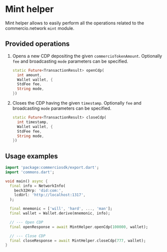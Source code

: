 # Mint helper

Mint helper allows to easily perform all the operations related to the commercio.network `mint` module.

## Provided operations

1. Opens a new CDP depositing the given `commercioTokenAmount`. Optionally `fee` and broadcasting `mode` parameters can be specified.

    ```dart
    static Future<TransactionResult> openCdp(
      int amount,
      Wallet wallet, {
      StdFee fee,
      String mode,
    })
    ```

2. Closes the CDP having the given `timestamp`. Optionally `fee` and broadcasting `mode` parameters can be specified.

    ```dart
    static Future<TransactionResult> closeCdp(
      int timestamp,
      Wallet wallet, {
      StdFee fee,
      String mode,
    })
    ```

## Usage examples

```dart
import 'package:commerciosdk/export.dart';
import 'commons.dart';

void main() async {
  final info = NetworkInfo(
    bech32Hrp: 'did:com:',
    lcdUrl: 'http://localhost:1317',
  );

  final mnemonic = ['will', 'hard', ..., 'man'];
  final wallet = Wallet.derive(mnemonic, info);

  // --- Open CDP
  final openResponse = await MintHelper.openCdp(100000, wallet);

  // --- Close CDP
  final closeResponse = await MintHelper.closeCdp(777, wallet);
}
```
